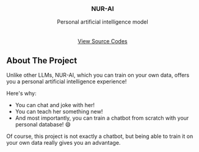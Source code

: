 <a id="readme-top"></a>

<!-- PROJECT LOGO -->
<br />
<div align="center">
  <h3 align="center">NUR-AI</h3>

  <p align="center">
    Personal artificial intelligence model
    <br />
    <br />
    <br />
    <a href="https://github.com/nuriguney/NUR-AI-ChatBot">View Source Codes</a>
  </p>
</div>


<!-- ABOUT THE PROJECT -->
## About The Project

Unlike other LLMs, NUR-AI, which you can train on your own data, offers you a personal artificial intelligence experience!

Here's why:
* You can chat and joke with her!
* You can teach her something new!
* And most importantly, you can train a chatbot from scratch with your personal database! :smile:

Of course, this project is not exactly a chatbot, but being able to train it on your own data really gives you an advantage.

